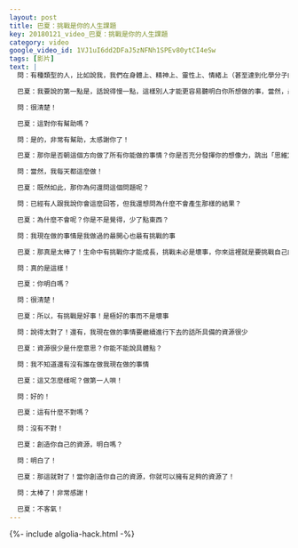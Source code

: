 ```yaml
---
layout: post
title: 巴夏：挑戰是你的人生課題
key: 20180121_video_巴夏：挑戰是你的人生課題
category: video
google_video_id: 1VJ1uI6dd2DFaJ5zNFNh1SPEv80ytCI4eSw
tags: [影片]
text: |
  問：有種類型的人，比如說我，我們在身體上、精神上、靈性上、情緒上（甚至達到化學分子的程度），相信我們有能力去激勵、引導一部分人群，在和平、愛、團結和尊重的原則下，修補種族分歧，使用方法，同時創造（持續性）的個人內心和外在世界的和平，減少人世間的痛苦

  巴夏：我要說的第一點是，話說得慢一點，這樣別人才能更容易聽明白你所想做的事，當然，最簡短的話語，同時也是最佳的展示方式，就是你朝著這個方向所採取的行動，因為這樣你就成為了你所談論的活生生的例子，你明白嗎？

  問：很清楚！

  巴夏：這對你有幫助嗎？

  問：是的，非常有幫助，太感謝你了！

  巴夏：那你是否朝這個方向做了所有你能做的事情？你是否充分發揮你的想像力，跳出「思維定勢」（盒子之外的思考）不斷地做「為他人樹立榜樣的你」會做的事，這樣，他們就可以在你身上看見「如果你能過這樣的生活，那他們也是有可能的」，你是這麼做的嗎？

  問：當然，我每天都這麼做！

  巴夏：既然如此，那你為何還問這個問題呢？

  問：已經有人跟我說你會這麼回答，但我還想問為什麼不會產生那樣的結果？

  巴夏：為什麼不會呢？你是不是覺得，少了點東西？

  問：我現在做的事情是我做過的最開心也最有挑戰的事

  巴夏：那真是太棒了！生命中有挑戰你才能成長，挑戰未必是壞事，你來這裡就是要挑戰自己的，你就是來擴展，你就是來成長的，你就是來發現另外一個視角的自己，而你實現的方式就是通過挑戰，因為挑戰代表著這輩子你所選擇的人生課題，挑戰帶給你幫助他人所需要的信息，通過你的親身經歷你才能獲得信息，你才能與他人分享信息，這樣他們就不需要再次經歷類似的事

  問：真的是這樣！

  巴夏：你明白嗎？

  問：很清楚！

  巴夏：所以，有挑戰是好事！是極好的事而不是壞事

  問：說得太對了！還有，我現在做的事情要繼續進行下去的話所具備的資源很少

  巴夏：資源很少是什麼意思？你能不能說具體點？

  問：我不知道還有沒有誰在做我現在做的事情

  巴夏：這又怎麼樣呢？做第一人唄！

  問：好的！

  巴夏：這有什麼不對嗎？

  問：沒有不對！

  巴夏：創造你自己的資源，明白嗎？

  問：明白了！

  巴夏：那這就對了！當你創造你自己的資源，你就可以擁有足夠的資源了！

  問：太棒了！非常感謝！

  巴夏：不客氣！
---
```


{%- include algolia-hack.html -%}
